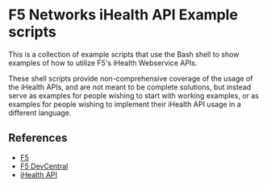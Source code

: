 F5 Networks iHealth API Example scripts
=======================================

This is a collection of example scripts that use the Bash shell to show examples of how to utilize F5's iHealth Webservice APIs.

These shell scripts provide non-comprehensive coverage of the usage of the iHealth APIs, and are not meant to be complete solutions, but instead serve as examples for people wishing to start with working examples, or as examples for people wishing to implement their iHealth API usage in a different language.

References
----------

- [F5](https://f5.com)
- [F5 DevCentral](https://devcentral.f5.com)
- [iHealth API](https://ihealth-api.f5.com/qkview-analyzer/api/docs/index.html)
